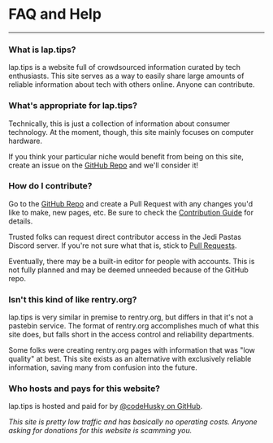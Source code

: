 # FAQ and Help
---
### What is lap.tips?
lap.tips is a website full of crowdsourced information curated by tech enthusiasts.
This site serves as a way to easily share large amounts of reliable information about tech with others online. Anyone can contribute.

### What's appropriate for lap.tips?
Technically, this is just a collection of information about consumer technology. At the moment, though, this site mainly focuses on computer hardware.

If you think your particular niche would benefit from being on this site, create an issue on the [GitHub Repo](https://github.com/codeHusky/laptips)
and we'll consider it!

### How do I contribute?
Go to the [GitHub Repo](https://github.com/codeHusky/laptips) and create a Pull Request with any changes you'd like to make, new pages, etc.
Be sure to check the [Contribution Guide](https://lap.tips/contributing) for details.

Trusted folks can request direct contributor access in the Jedi Pastas Discord server. If you're not sure what that is, stick to [Pull Requests](https://github.com/codeHusky/laptips/pulls).

Eventually, there may be a built-in editor for people with accounts. This is not fully planned and may be deemed unneeded because of the GitHub repo.

### Isn't this kind of like rentry.org?
lap.tips is very similar in premise to rentry.org, but differs in that it's not a pastebin service.
The format of rentry.org accomplishes much of what this site does, but falls short in the access control and reliability departments.

Some folks were creating rentry.org pages with information that was "low quality" at best.
This site exists as an alternative with exclusively reliable information, saving many from confusion into the future.

### Who hosts and pays for this website?
lap.tips is hosted and paid for by [@codeHusky on GitHub](https://github.com/codeHusky). 

*This site is pretty low traffic and has basically no operating costs. Anyone asking for donations for this website is scamming you.*